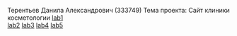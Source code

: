 Терентьев Данила Александрович (333749)
Тема проекта: Сайт клиники косметологии
[lab1](lab1/index.html)  
[lab2](lab2/index.html)
[lab3](lab3/index.html)
[lab4](lab4/index.html)
[lab5](lab5/builder.html)
